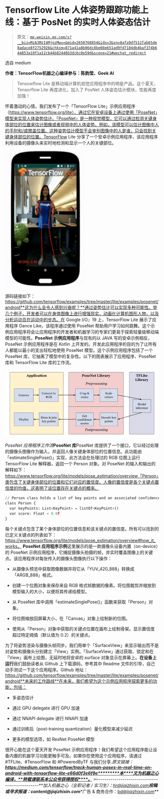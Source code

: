 # Tensorflow Lite 人体姿势跟踪功能上线：基于 PosNet 的实时人体姿态估计

> 原文：[`mp.weixin.qq.com/s?__biz=MzA3MzI4MjgzMw==&mid=2650768854&idx=3&sn=8afa9df512fab65de8adace8f2752926&chksm=871a41a8b06dc8be08e651ad9fd7184db4baf374b644853a10f1a12cb44b82448b3dcbc0e59d&scene=21#wechat_redirect`](http://mp.weixin.qq.com/s?__biz=MzA3MzI4MjgzMw==&mid=2650768854&idx=3&sn=8afa9df512fab65de8adace8f2752926&chksm=871a41a8b06dc8be08e651ad9fd7184db4baf374b644853a10f1a12cb44b82448b3dcbc0e59d&scene=21#wechat_redirect)

选自 medium

**作者：TensorFlow****机器之心编译****参与：陈韵莹、Geek AI**

> Tensowflow Lite 是移动端计算机视觉应用程序中的明星产品。这个夏天，Tensorflow Lite 再度进化，加入了 PosNet 人体姿态估计模块，性能再度加强！

怀着激动的心情，我们发布了一个「TensorFlow Lite」示例应用程序（https://www.tensorflow.org/lite），通过它在安卓设备上通过使用「PoseNet」模型来实现人体姿势估计。「PoseNet」是一种视觉模型，它可以通过检测关键身体部位的位置来估计图像或者视频中的人体姿势。例如，该模型可以估计图像中人的手肘和/或膝盖位置。这种姿势估计模型不会鉴别图像中的人是谁，只会找到关键身体部位的位置。TensorFlow Lite 分享了一个安卓示例应用程序，该应用程序利用设备的摄像头来实时地检测和显示一个人的关键部位。

![](img/277f1ef966c90e14abf1dbeca54efa72.jpg)

源码链接如下：https://github.com/tensorflow/examples/tree/master/lite/examples/posenet/android**这为什么会令人感到兴奋呢？**通过姿势估计可以实现多种可能性。举几个例子，开发者可以在身体图像上进行增强现实，动画化计算机图形人物，以及分析运动员在运动中的步态。在 Google I/O』19 上，TensorFlow Lite 展示了应用程序 Dance Like，该程序通过使用 PoseNet 帮助用户学习如何跳舞。这个示例应用程序将会让应用程序的开发者和机器学习的专家们更易于探索轻量级移动端模型的可能性。**PoseNet 示例应用程序**与现有的以 JAVA 写的安卓示例相反，PoseNet 示例应用程序是在 Kotlin 上开发的。开发此应用程序的目的为了让所有人都能以最小的支出轻松地使用 PoseNet 模型。这个示例应用程序包括了一个 PoseNet 库，它抽离了模型中的复杂性。以下的图表展示了应用程序、PoseNet 库和 TensorFlow Lite 库的工作流。

![](img/fa42b4c2f89db508ac1d9fc994a7e16c.jpg)

*PoseNet 应用程序工作流***PoseNet 库**PoseNet 库提供了一个接口，它以经过处理的摄像头图像作为输入，并返回人像关键身体部位的位置信息。此功能由「estimateSinglePose()」实现，此方法会在处理过的 RGB 位图上运行 TensorFlow Lite 解释器，返回一个 Person 对象。对 PoseNet 的输入和输出的解释如下：https://www.tensorflow.org/lite/models/pose_estimation/overview「Person」类包含了关键身体部位的位置和它们对应的置信度。人像的置信度是各个关键点置信度的均值，这表明了该位置存在关键点的概率。

```py
// Person class holds a list of key points and an associated confidence score.
class Person {
  var keyPoints: List<KeyPoint> = listOf<KeyPoint>()
  var score: Float = 0.0f
}
```

每个关键点包含了某个身体部位的位置信息和该关键点的置信度。所有可以找到的已定义关键点的列表如下：https://www.tensorflow.org/lite/models/pose_estimation/overview#how_it_works。
**PoseNet 应用程序示例**这里展示的是一款摄像头设备内置（on-device）的 PoseNet 示例应用程序，它捕捉摄像头拍摄的帧，并实时覆盖图像上的关键点。该应用程序对每张传入的摄像头图像执行以下操作：

*   从摄像头预览中获取图像数据并将它从「YUV_420_888」转换成「ARGB_888」格式。

*   创建一个位图对象来保存来自 RGB 格式帧数据的像素。将位图裁剪并缩放到模型输入的大小，以便将其传递给模型。

*   从 PoseNet 库中调用「estimateSinglePose()」函数来获取「Person」对象。

*   将位图缩放回屏幕大小，在「Canvas」对象上绘制新的位图。

*   使用从「Person」对象中获取的关键点位置在画布上绘制骨架。显示置信度超过特定阈值（默认值为 0.2）的关键点。

为了将姿势渲染与摄像头帧同步。我们用单个「SurfaceView」来显示输出而不是对姿势和摄像头分别建立「View」实例。「SurfaceView」通过获取、锁定和在「View」画布上绘图，无延时地将安卓的 surface 对象显示在屏幕上。**在设备上运行**我们鼓励读者从 Github 上下载源码，参考其中 Readme 文件的引导，自己动手测试一下这个应用程序。Github 地址：https://github.com/tensorflow/examples/tree/master/lite/examples/posenet/android**未来的工作路线**在未来，我们希望为这个示例应用程序探索更多的功能，包括：

*   多姿态估计

*   通过 GPU delegate 进行 GPU 加速

*   通过 NNAPI delegate 进行 NNAPI 加速

*   通过训练后（post-training quantization）量化模型来减少延迟

*   更多的模型选项，如 ResNet PoseNet 模型

很开心能在这个夏天开发 PoseNet 示例应用程序！我们希望这个应用程序能让设备内置的机器学习功能更触手可及。如果你在使用这个应用程序，请通过 #TFLite、#TensorFlow 和 #PoweredByTF 与我们分享.*原文链接：**https://medium.com/tensorflow/track-human-poses-in-real-time-on-android-with-tensorflow-lite-e66d0f3e6f9e*********本****文为机器之心编译，**转载请联系本公众号获得授权****。**
✄------------------------------------------------**加入机器之心（全职记者 / 实习生）：hr@jiqizhixin.com****投稿或寻求报道：**content**@jiqizhixin.com****广告 & 商务合作：bd@jiqizhixin.com**